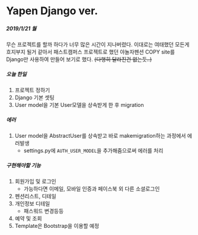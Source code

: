 # Yapen Django ver.

##### 2019/1/21 월


무슨 프로젝트를 할까 하다가 너무 많은 시간이 지나버렸다.
이대로는 여태했던 모든게 흐지부지 될거 같아서 패스트캠퍼스 프로젝트로 했던 야놀자펜션 COPY site를 Django만 사용하여 만들어 보기로 했다. <del>(다행히 달라진건 없는듯..)</del>

##### 오늘 한일

1. 프로젝트 정하기
2. Django 기본 셋팅
3. User model을 기본 User모델을 상속받게 한 후 migration 


##### 에러

1. User model을 AbstractUser를 상속받고 바로 makemigration하는 과정에서 에러발생
	* settings.py에 `AUTH_USER_MODEL`을 추가해줌으로써 에러를 처리


##### 구현해야할 기능

1. 회원가입 및 로그인
	* 가능하다면 이메일, 모바일 인증과 페이스북 외 다른 소셜로그인
2. 펜션리스트, 디테일
3. 개인정보 디테일
	* 패스워드 변경등등
4. 예약 및 조회
5. Template은 Bootstrap을 이용할 예정 

